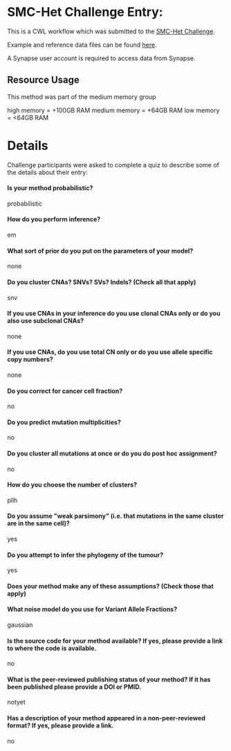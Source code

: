 SMC-Het Challenge Entry: 
========================================================

This is a CWL workflow which was submitted to the [SMC-Het Challenge](https://www.synapse.org/#!Synapse:syn2813581/wiki/303137).

Example and reference data files can be found [here](https://www.synapse.org/#!Synapse:syn2813581/files/).

A Synapse user account is required to access data from Synapse.


Resource Usage
--------------------------------------------------------

This method was part of the medium memory group

high memory = +100GB RAM
medium memory = +64GB RAM
low memory = <64GB RAM


Details
========================================================

Challenge participants were asked to complete a quiz to describe some of the
details about their entry:


#### Is your method probabilistic?

probabilistic


#### How do you perform inference?

em


#### What sort of prior do you put on the parameters of your model?

none


#### Do you cluster CNAs? SNVs? SVs? Indels? (Check all that apply)

snv


#### If you use CNAs in your inference do you use clonal CNAs only or do you also use subclonal CNAs?

none


#### If you use CNAs, do you use total CN only or do you use allele specific copy numbers?

none


#### Do you correct for cancer cell fraction?

no


#### Do you predict mutation multiplicities?

no


#### Do you cluster all mutations at once or do you do post hoc assignment?

no


#### How do you choose the number of clusters?

pllh


#### Do you assume "weak parsimony" (i.e. that mutations in the same cluster are in the same cell)?

yes


#### Do you attempt to infer the phylogeny of the tumour?

yes


#### Does your method make any of these assumptions? (Check those that apply)




#### What noise model do you use for Variant Allele Fractions?

gaussian


#### Is the source code for your method available?  If yes, please provide a link to where the code is available.

no


#### What is the peer-reviewed publishing status of your method?  If it has been published please provide a DOI or PMID.

notyet


#### Has a description of your method appeared in a non-peer-reviewed format?  If yes, please provide a link.

no

